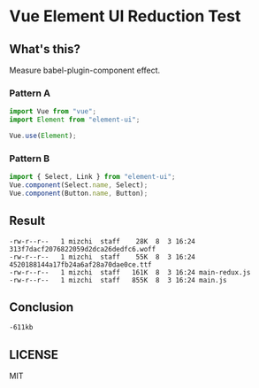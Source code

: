 # Vue Element UI Reduction Test

## What's this?

Measure babel-plugin-component effect.

### Pattern A

```js
import Vue from "vue";
import Element from "element-ui";

Vue.use(Element);
```

### Pattern B

```js
import { Select, Link } from "element-ui";
Vue.component(Select.name, Select);
Vue.component(Button.name, Button);
```

## Result

```
-rw-r--r--   1 mizchi  staff    28K  8  3 16:24 313f7dacf2076822059d2dca26dedfc6.woff
-rw-r--r--   1 mizchi  staff    55K  8  3 16:24 4520188144a17fb24a6af28a70dae0ce.ttf
-rw-r--r--   1 mizchi  staff   161K  8  3 16:24 main-redux.js
-rw-r--r--   1 mizchi  staff   855K  8  3 16:24 main.js
```

## Conclusion

`-611kb`

## LICENSE

MIT
